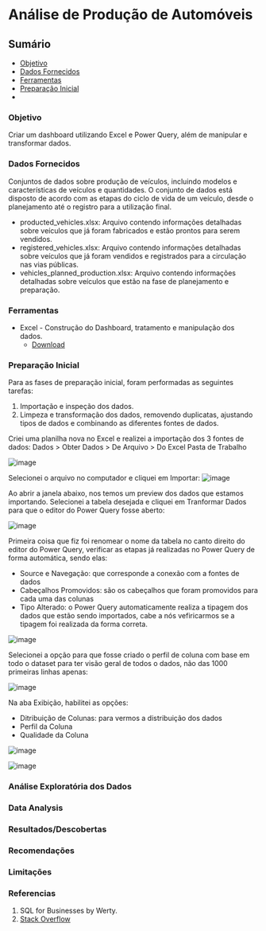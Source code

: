 # Análise de Produção de Automóveis

## Sumário

- [Objetivo](#objetivo)
- [Dados Fornecidos](#dados-fornecidos)
- [Ferramentas](#ferramentas)
- [Preparação Inicial](#preparacao-inicial)
- 

### Objetivo

Criar um dashboard utilizando Excel e Power Query, além de manipular e transformar dados.

### Dados Fornecidos

Conjuntos de dados sobre produção de veículos, incluindo modelos e características de veículos e quantidades. O conjunto de dados está disposto de acordo com as etapas do ciclo de vida de um veículo, desde o planejamento até o registro para a utilização final.

- producted_vehicles.xlsx: Arquivo contendo informações detalhadas sobre veículos que já foram fabricados e estão prontos para serem vendidos.
- registered_vehicles.xlsx: Arquivo contendo informações detalhadas sobre veículos que já foram vendidos e registrados para a circulação nas vias públicas.
- vehicles_planned_production.xlsx: Arquivo contendo informações detalhadas sobre veículos que estão na fase de planejamento e preparação.

### Ferramentas

- Excel - Construção do Dashboard, tratamento e manipulação dos dados.
  - [Download](https://microsoft.com)

### Preparação Inicial

Para as fases de preparação inicial, foram performadas as seguintes tarefas:
1. Importação e inspeção dos dados.
2. Limpeza e transformação dos dados, removendo duplicatas, ajustando tipos de dados e combinando as diferentes fontes de dados.


Criei uma planilha nova no Excel e realizei a importação dos 3 fontes de dados:
Dados > Obter Dados > De Arquivo > Do Excel Pasta de Trabalho 

![image](https://github.com/user-attachments/assets/e5d81953-e43a-4adf-921a-8468b04faa08)


Selecionei o arquivo no computador e cliquei em Importar:
![image](https://github.com/user-attachments/assets/e123117b-0251-4bec-a8ee-d86fae213036)

Ao abrir a janela abaixo, nos temos um preview dos dados que estamos importando. Selecionei a tabela desejada e cliquei em Tranformar Dados para que o editor do Power Query fosse aberto:

![image](https://github.com/user-attachments/assets/8a72a55c-b202-40e2-8e98-c26e51f6b3dc)

Primeira coisa que fiz foi renomear o nome da tabela no canto direito do editor do Power Query, verificar as etapas já realizadas no Power Query de forma automática, sendo elas:
- Source e Navegação: que corresponde a conexão com a fontes de dados
- Cabeçalhos Promovidos: são os cabeçalhos que foram promovidos para cada uma das colunas
- Tipo Alterado: o Power Query automaticamente realiza a tipagem dos dados que estão sendo importados, cabe a nós vefiricarmos se a tipagem foi realizada da forma correta.

![image](https://github.com/user-attachments/assets/96718a81-937f-4888-b4f7-b17560b93951)


Selecionei a opção para que fosse criado o perfil de coluna com base em todo o dataset para ter visão geral de todos o dados, não das 1000 primeiras linhas apenas:

![image](https://github.com/user-attachments/assets/14899d57-ec4b-4748-adac-5c9e12dfc533)

Na aba Exibição, habilitei as opções:
- Ditribuição de Colunas: para vermos a distribuição dos dados
- Perfil da Coluna
- Qualidade da Coluna

![image](https://github.com/user-attachments/assets/1779bda0-6717-4e2d-aaf3-fe42abd24bc3)



![image](https://github.com/user-attachments/assets/e3536451-c374-4ff7-93a5-31a9c7dee403)



### Análise Exploratória dos Dados


### Data Analysis



### Resultados/Descobertas



### Recomendações


### Limitações


### Referencias

1. SQL for Businesses by Werty.
2. [Stack Overflow](https://stack.com)
